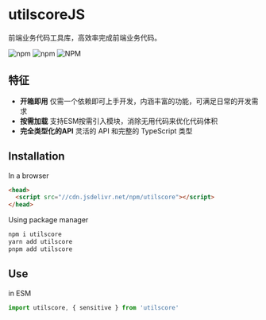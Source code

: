 # utilscoreJS

前端业务代码工具库，高效率完成前端业务代码。

![npm](https://img.shields.io/npm/v/utilscore) ![npm](https://img.shields.io/npm/dt/utilscore) ![NPM](https://img.shields.io/npm/l/utilscore)

## 特征
- **开箱即用** 仅需一个依赖即可上手开发，内涵丰富的功能，可满足日常的开发需求
- **按需加载** 支持ESM按需引入模块，消除无用代码来优化代码体积
- **完全类型化的API** 灵活的 API 和完整的 TypeScript 类型

## Installation

In a browser

``` html
<head>
  <script src="//cdn.jsdelivr.net/npm/utilscore"></script>
</head>
```

Using package manager

``` sh
npm i utilscore
yarn add utilscore
pnpm add utilscore
```

## Use

in ESM

``` js
import utilscore, { sensitive } from 'utilscore'
```